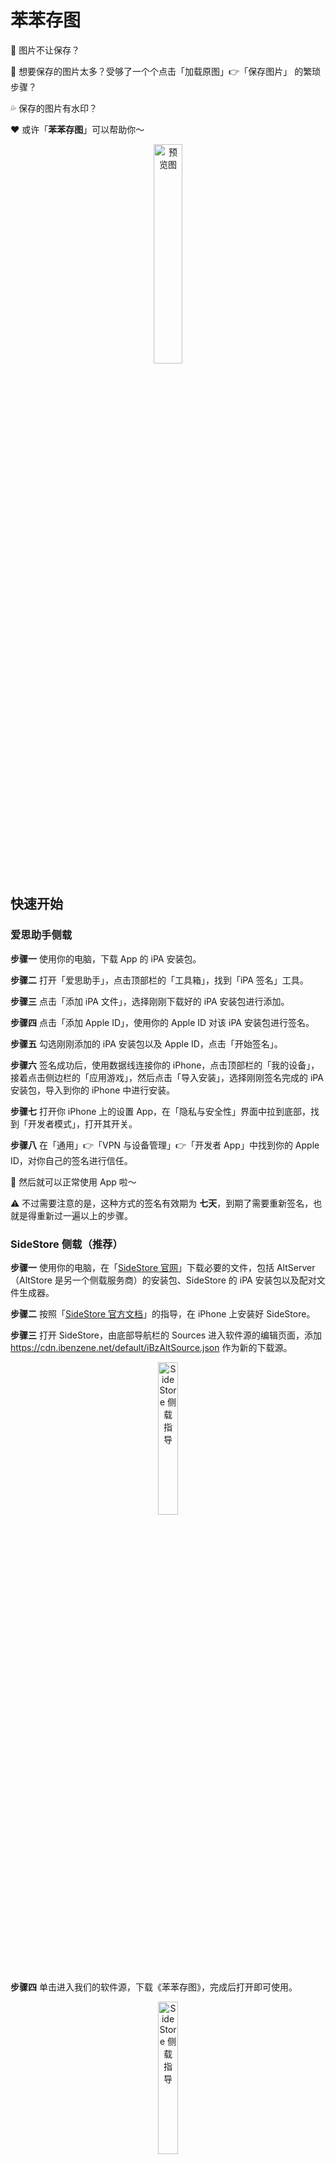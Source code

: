 #  苯苯存图

🚫 图片不让保存？

🤯 想要保存的图片太多？受够了一个个点击「加载原图」👉「保存图片」 的繁琐步骤？

💦 保存的图片有水印？

❤️ 或许「**苯苯存图**」可以帮助你～

<div align=center>
  <img src="https://cdn.ibenzene.net/image-downloader/Preview_iOS.png" alt="预览图" width="30%"></img>
</div>


## 快速开始

### 爱思助手侧载

**步骤一**  使用你的电脑，下载 App 的 iPA 安装包。

**步骤二**  打开「爱思助手」，点击顶部栏的「工具箱」，找到「iPA 签名」工具。

**步骤三**  点击「添加 iPA 文件」，选择刚刚下载好的 iPA 安装包进行添加。

**步骤四**  点击「添加 Apple ID」，使用你的 Apple ID 对该 iPA 安装包进行签名。

**步骤五**  勾选刚刚添加的 iPA 安装包以及 Apple ID，点击「开始签名」。

**步骤六**  签名成功后，使用数据线连接你的 iPhone，点击顶部栏的「我的设备」，接着点击侧边栏的「应用游戏」，然后点击「导入安装」，选择刚刚签名完成的 iPA 安装包，导入到你的 iPhone 中进行安装。

**步骤七**  打开你 iPhone 上的设置 App，在「隐私与安全性」界面中拉到底部，找到「开发者模式」，打开其开关。

**步骤八**  在「通用」👉「VPN 与设备管理」👉「开发者 App」中找到你的 Apple ID，对你自己的签名进行信任。

🥰 然后就可以正常使用 App 啦～

⚠️ 不过需要注意的是，这种方式的签名有效期为 **七天**，到期了需要重新签名，也就是得重新过一遍以上的步骤。

### SideStore 侧载（推荐）

**步骤一**  使用你的电脑，在「[SideStore 官网](https://sidestore.io/#get-started)」下载必要的文件，包括 AltServer（AltStore 是另一个侧载服务商）的安装包、SideStore 的 iPA 安装包以及配对文件生成器。

**步骤二**  按照「[SideStore 官方文档](https://docs.sidestore.io/docs/intro)」的指导，在 iPhone 上安装好 SideStore。

**步骤三**  打开 SideStore，由底部导航栏的 Sources 进入软件源的编辑页面，添加 https://cdn.ibenzene.net/default/iBzAltSource.json 作为新的下载源。

<div align=center>
  <img src="https://cdn.ibenzene.net/default/SideStore_Guide_1.jpg" alt="SideStore 侧载指导" width="25%"></img>
</div>

**步骤四**  单击进入我们的软件源，下载《苯苯存图》，完成后打开即可使用。

<div align=center>
  <img src="https://cdn.ibenzene.net/default/SideStore_Guide_2.jpg" alt="SideStore 侧载指导" width="25%"></img>
</div>

**步骤五（可选）** 如果对官方提供的 iPA 自签名服务不放心，可以自行部署 iPA 自签名服务。（[Anisette Server v3](https://github.com/Dadoum/anisette-v3-server)）

💡 虽然这种方式的签名有效期也为七天，但是到期之前 **仅需在手机上** 自动续签即可，无需电脑！（签名服务由官方或者你自己部署的 Anisette Server 提供）

## 后端部署

⚠️ 自 v0.2.0 更新以来，为了便于项目的维护，我们将前端中与 UI 无关的代码分离开来，作为独立的后端，你需要单独部署。

🔗 [后端项目](https://github.com/iBenzene/ImageDownloader_Backend)

## 支持功能

✅ 输入单个或多个链接，批量保存小红书图片、**实况图片** 或视频。

✅ 输入单个或多个链接，批量保存米游社图片。

✅ 输入单个或多个链接，批量保存微博图片。

✅ 自由地使用一张图片和一段视频合成「实况图片」。

## 计划支持

🚧 输入单个或多个链接，批量保存哔哩哔哩视频。（预计下个版本支持）

🚧 允许将视频保存到云盘，节省手机存储空间。（计划支持协议：WebDAV）

🚧 输入单个或多个链接，批量保存 Pixiv 图片。（无代理，网络问题用户自行解决）

🚧 输入单个或多个链接，批量保存抖音视频。
